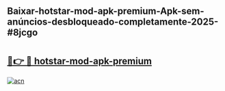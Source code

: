 ## Baixar-hotstar-mod-apk-premium-Apk-sem-anúncios-desbloqueado-completamente-2025-#8jcgo

# <h2><a href="https://ainizakaria.my?title=hotstar-mod-apk-premium&ref=22M">🔗👉 🔴 hotstar-mod-apk-premium</a></h2>

[![acn](https://github.com/user-attachments/assets/0f9c940e-d8b0-45ae-aac7-cd30a18b3e1c)](https://ainizakaria.my?title=hotstar-mod-apk-premium&ref=22M)

